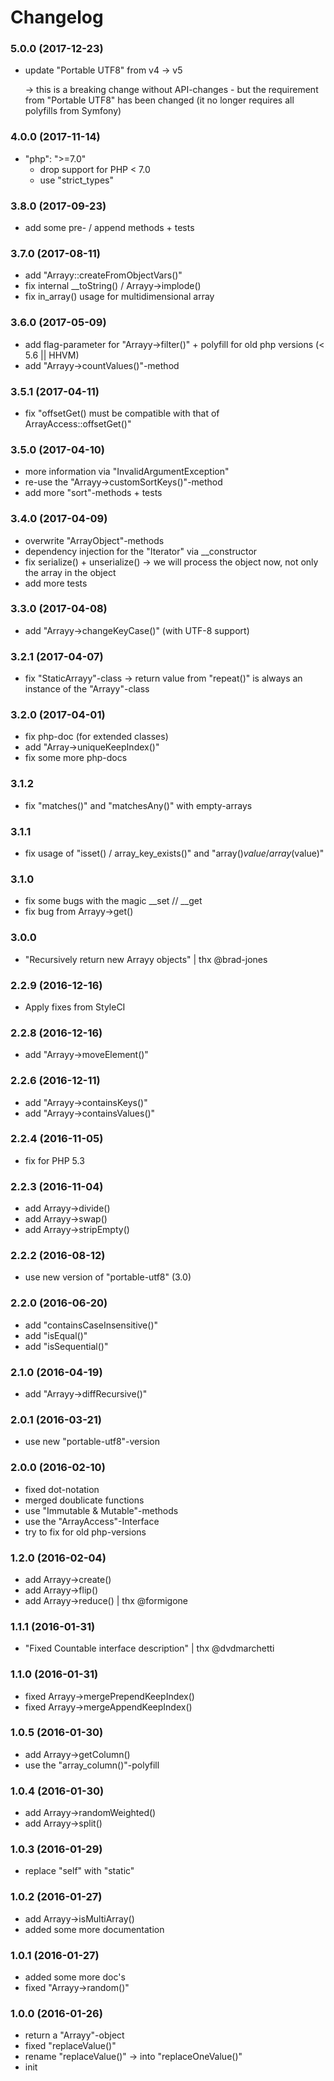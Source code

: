 # Changelog

### 5.0.0 (2017-12-23)

- update "Portable UTF8" from v4 -> v5
  
  -> this is a breaking change without API-changes - but the requirement from 
  "Portable UTF8" has been changed (it no longer requires all polyfills from Symfony)


### 4.0.0 (2017-11-14)

- "php": ">=7.0" 
  * drop support for PHP < 7.0
  * use "strict_types"


### 3.8.0 (2017-09-23)

- add some pre- / append methods + tests


### 3.7.0 (2017-08-11)

- add "Arrayy::createFromObjectVars()"
- fix internal __toString() / Arrayy->implode()
- fix in_array() usage for multidimensional array


### 3.6.0 (2017-05-09)

- add flag-parameter for "Arrayy->filter()" + polyfill for old php versions (< 5.6 || HHVM) 
- add "Arrayy->countValues()"-method


### 3.5.1 (2017-04-11)

- fix "offsetGet() must be compatible with that of ArrayAccess::offsetGet()"


### 3.5.0 (2017-04-10)

- more information via "InvalidArgumentException"
- re-use the "Arrayy->customSortKeys()"-method
- add more "sort"-methods + tests


### 3.4.0 (2017-04-09)

- overwrite "ArrayObject"-methods
- dependency injection for the "Iterator" via __constructor
- fix serialize() + unserialize() -> we will process the object now, not only the array in the object
- add more tests


### 3.3.0 (2017-04-08)

- add "Arrayy->changeKeyCase()" (with UTF-8 support)


### 3.2.1 (2017-04-07)

- fix "StaticArrayy"-class -> return value from "repeat()" is always an instance of the "Arrayy"-class


### 3.2.0 (2017-04-01)

- fix php-doc (for extended classes)
- add "Array->uniqueKeepIndex()"
- fix some more php-docs


### 3.1.2

- fix "matches()" and "matchesAny()" with empty-arrays


### 3.1.1

- fix usage of "isset() / array_key_exists()" and "array()$value / array($value)"


### 3.1.0

- fix some bugs with the magic __set // __get
- fix bug from Arrayy->get()


### 3.0.0

- "Recursively return new Arrayy objects" | thx @brad-jones


### 2.2.9 (2016-12-16)

- Apply fixes from StyleCI


### 2.2.8 (2016-12-16)

- add "Arrayy->moveElement()"


### 2.2.6 (2016-12-11)
 
- add "Arrayy->containsKeys()"
- add "Arrayy->containsValues()"


### 2.2.4 (2016-11-05)

- fix for PHP 5.3


### 2.2.3 (2016-11-04)

- add Arrayy->divide()
- add Arrayy->swap()
- add Arrayy->stripEmpty()


### 2.2.2 (2016-08-12)

- use new version of "portable-utf8" (3.0)


### 2.2.0 (2016-06-20)

- add "containsCaseInsensitive()"
- add "isEqual()"
- add "isSequential()"


### 2.1.0 (2016-04-19)

- add "Arrayy->diffRecursive()"


### 2.0.1 (2016-03-21)

- use new "portable-utf8"-version


### 2.0.0 (2016-02-10)

- fixed dot-notation
- merged doublicate functions
- use "Immutable & Mutable"-methods
- use the "ArrayAccess"-Interface
- try to fix for old php-versions


### 1.2.0 (2016-02-04)

- add Arrayy->create()
- add Arrayy->flip()
- add Arrayy->reduce() | thx @formigone


### 1.1.1 (2016-01-31)

- "Fixed Countable interface description" | thx @dvdmarchetti


### 1.1.0 (2016-01-31)

- fixed Arrayy->mergePrependKeepIndex()
- fixed Arrayy->mergeAppendKeepIndex()


### 1.0.5 (2016-01-30)

- add Arrayy->getColumn()
- use the "array_column()"-polyfill


### 1.0.4 (2016-01-30)

- add Arrayy->randomWeighted()
- add Arrayy->split()

 
### 1.0.3 (2016-01-29)

- replace "self" with "static"


### 1.0.2 (2016-01-27)

- add Arrayy->isMultiArray()
- added some more documentation


### 1.0.1 (2016-01-27)

- added some more doc's 
- fixed "Arrayy->random()"


### 1.0.0 (2016-01-26)

- return a "Arrayy"-object
- fixed "replaceValue()" 
- rename "replaceValue()" -> into "replaceOneValue()"
- init
